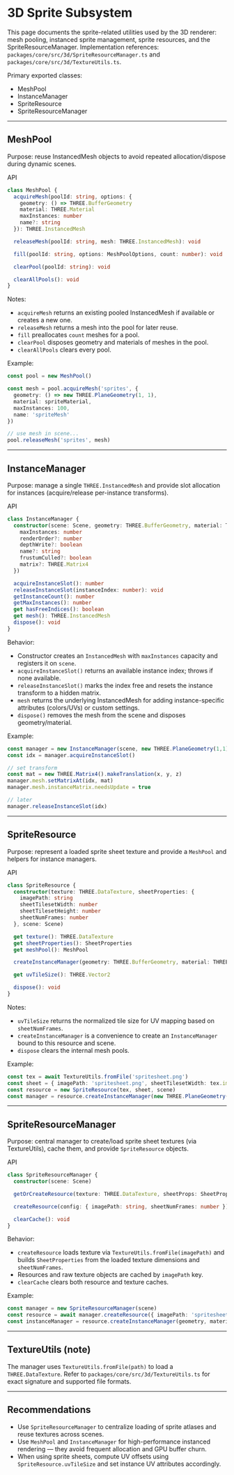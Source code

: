 # 3D Sprite Subsystem

This page documents the sprite-related utilities used by the 3D renderer: mesh pooling, instanced sprite management, sprite resources, and the SpriteResourceManager. Implementation references: `packages/core/src/3d/SpriteResourceManager.ts` and `packages/core/src/3d/TextureUtils.ts`.

Primary exported classes:
- MeshPool
- InstanceManager
- SpriteResource
- SpriteResourceManager

---

## MeshPool

Purpose: reuse InstancedMesh objects to avoid repeated allocation/dispose during dynamic scenes.

API
```ts
class MeshPool {
  acquireMesh(poolId: string, options: {
    geometry: () => THREE.BufferGeometry
    material: THREE.Material
    maxInstances: number
    name?: string
  }): THREE.InstancedMesh

  releaseMesh(poolId: string, mesh: THREE.InstancedMesh): void

  fill(poolId: string, options: MeshPoolOptions, count: number): void

  clearPool(poolId: string): void

  clearAllPools(): void
}
```

Notes:
- `acquireMesh` returns an existing pooled InstancedMesh if available or creates a new one.
- `releaseMesh` returns a mesh into the pool for later reuse.
- `fill` preallocates `count` meshes for a pool.
- `clearPool` disposes geometry and materials of meshes in the pool.
- `clearAllPools` clears every pool.

Example:
```ts
const pool = new MeshPool()

const mesh = pool.acquireMesh('sprites', {
  geometry: () => new THREE.PlaneGeometry(1, 1),
  material: spriteMaterial,
  maxInstances: 100,
  name: 'spriteMesh'
})

// use mesh in scene...
pool.releaseMesh('sprites', mesh)
```

---

## InstanceManager

Purpose: manage a single `THREE.InstancedMesh` and provide slot allocation for instances (acquire/release per-instance transforms).

API
```ts
class InstanceManager {
  constructor(scene: Scene, geometry: THREE.BufferGeometry, material: THREE.Material, options: {
    maxInstances: number
    renderOrder?: number
    depthWrite?: boolean
    name?: string
    frustumCulled?: boolean
    matrix?: THREE.Matrix4
  })

  acquireInstanceSlot(): number
  releaseInstanceSlot(instanceIndex: number): void
  getInstanceCount(): number
  getMaxInstances(): number
  get hasFreeIndices(): boolean
  get mesh(): THREE.InstancedMesh
  dispose(): void
}
```

Behavior:
- Constructor creates an `InstancedMesh` with `maxInstances` capacity and registers it on `scene`.
- `acquireInstanceSlot()` returns an available instance index; throws if none available.
- `releaseInstanceSlot()` marks the index free and resets the instance transform to a hidden matrix.
- `mesh` returns the underlying InstancedMesh for adding instance-specific attributes (colors/UVs) or custom settings.
- `dispose()` removes the mesh from the scene and disposes geometry/material.

Example:
```ts
const manager = new InstanceManager(scene, new THREE.PlaneGeometry(1,1), spriteMaterial, { maxInstances: 100, name: 'sprites' })
const idx = manager.acquireInstanceSlot()

// set transform
const mat = new THREE.Matrix4().makeTranslation(x, y, z)
manager.mesh.setMatrixAt(idx, mat)
manager.mesh.instanceMatrix.needsUpdate = true

// later
manager.releaseInstanceSlot(idx)
```

---

## SpriteResource

Purpose: represent a loaded sprite sheet texture and provide a `MeshPool` and helpers for instance managers.

API
```ts
class SpriteResource {
  constructor(texture: THREE.DataTexture, sheetProperties: {
    imagePath: string
    sheetTilesetWidth: number
    sheetTilesetHeight: number
    sheetNumFrames: number
  }, scene: Scene)

  get texture(): THREE.DataTexture
  get sheetProperties(): SheetProperties
  get meshPool(): MeshPool

  createInstanceManager(geometry: THREE.BufferGeometry, material: THREE.Material, options: InstanceManagerOptions): InstanceManager

  get uvTileSize(): THREE.Vector2

  dispose(): void
}
```

Notes:
- `uvTileSize` returns the normalized tile size for UV mapping based on `sheetNumFrames`.
- `createInstanceManager` is a convenience to create an `InstanceManager` bound to this resource and scene.
- `dispose` clears the internal mesh pools.

Example:
```ts
const tex = await TextureUtils.fromFile('spritesheet.png')
const sheet = { imagePath: 'spritesheet.png', sheetTilesetWidth: tex.image.width, sheetTilesetHeight: tex.image.height, sheetNumFrames: 8 }
const resource = new SpriteResource(tex, sheet, scene)
const manager = resource.createInstanceManager(new THREE.PlaneGeometry(1,1), spriteMaterial, { maxInstances: 200 })
```

---

## SpriteResourceManager

Purpose: central manager to create/load sprite sheet textures (via TextureUtils), cache them, and provide `SpriteResource` objects.

API
```ts
class SpriteResourceManager {
  constructor(scene: Scene)

  getOrCreateResource(texture: THREE.DataTexture, sheetProps: SheetProperties): Promise<SpriteResource>

  createResource(config: { imagePath: string, sheetNumFrames: number }): Promise<SpriteResource>

  clearCache(): void
}
```

Behavior:
- `createResource` loads texture via `TextureUtils.fromFile(imagePath)` and builds `SheetProperties` from the loaded texture dimensions and `sheetNumFrames`.
- Resources and raw texture objects are cached by `imagePath` key.
- `clearCache` clears both resource and texture caches.

Example:
```ts
const manager = new SpriteResourceManager(scene)
const resource = await manager.createResource({ imagePath: 'spritesheet.png', sheetNumFrames: 8 })
const instanceManager = resource.createInstanceManager(geometry, material, { maxInstances: 100 })
```

---

## TextureUtils (note)

The manager uses `TextureUtils.fromFile(path)` to load a `THREE.DataTexture`. Refer to `packages/core/src/3d/TextureUtils.ts` for exact signature and supported file formats.

---

## Recommendations

- Use `SpriteResourceManager` to centralize loading of sprite atlases and reuse textures across scenes.
- Use `MeshPool` and `InstanceManager` for high-performance instanced rendering — they avoid frequent allocation and GPU buffer churn.
- When using sprite sheets, compute UV offsets using `SpriteResource.uvTileSize` and set instance UV attributes accordingly.
